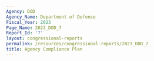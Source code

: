 ```yaml
---
Agency: DOD
Agency_Name: Department of Defense
Fiscal_Year: 2023
Page_Name: 2023_DOD_7
Report_Id: '7'
layout: congressional-reports
permalink: /resources/congressional-reports/2023_DOD_7
title: Agency Compliance Plan
---
```

